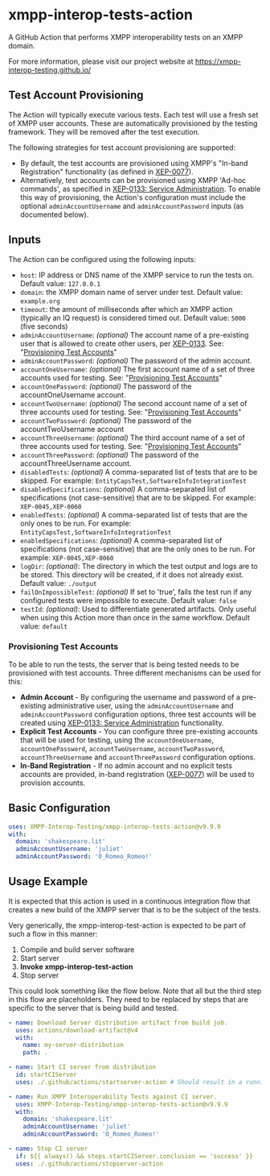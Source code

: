 # xmpp-interop-tests-action
A GitHub Action that performs XMPP interoperability tests on an XMPP domain.

For more information, please visit our project website at https://xmpp-interop-testing.github.io/

## Test Account Provisioning
The Action will typically execute various tests. Each test will use a fresh set of XMPP user accounts. These are
automatically provisioned by the testing framework. They will be removed after the test execution.

The following strategies for test account provisioning are supported:
- By default, the test accounts are provisioned using XMPP's "In-band Registration" functionality (as defined in 
  [XEP-0077](https://xmpp.org/extensions/xep-0077.html)).
- Alternatively, test accounts can be provisioned using XMPP 'Ad-hoc commands', as specified in 
  [XEP-0133: Service Administration](https://xmpp.org/extensions/xep-0133.html). To enable this way of provisioning, the
  Action's configuration must include the optional `adminAccountUsername` and `adminAccountPassword` inputs (as 
  documented below).

## Inputs
The Action can be configured using the following inputs:
- `host`: IP address or DNS name of the XMPP service to run the tests on. Default value: `127.0.0.1`
- `domain`: the XMPP domain name of server under test. Default value: `example.org`
- `timeout`: the amount of milliseconds after which an XMPP action (typically an IQ request) is considered timed out. Default value: `5000` (five seconds)
- `adminAccountUsername`: _(optional)_ The account name of a pre-existing user that is allowed to create other users, per [XEP-0133](https://xmpp.org/extensions/xep-0133.html). See: "[Provisioning Test Accounts](#provisioning-test-accounts)"
- `adminAccountPassword`: _(optional)_ The password of the admin account.
- `accountOneUsername`: _(optional)_ The first account name of a set of three accounts used for testing. See: "[Provisioning Test Accounts](#provisioning-test-accounts)"
- `accountOnePassword`: _(optional)_ The password of the accountOneUsername account.
- `accountTwoUsername`: _(optional)_ The second account name of a set of three accounts used for testing. See: "[Provisioning Test Accounts](#provisioning-test-accounts)"
- `accountTwoPassword`: _(optional)_ The password of the accountTwoUsername account
- `accountThreeUsername`: _(optional)_ The third account name of a set of three accounts used for testing. See: "[Provisioning Test Accounts](#provisioning-test-accounts)"
- `accountThreePassword`: _(optional)_ The password of the accountThreeUsername account.
- `disabledTests`: _(optional)_ A comma-separated list of tests that are to be skipped. For example: `EntityCapsTest,SoftwareInfoIntegrationTest`
- `disabledSpecifications`: _(optional)_ A comma-separated list of specifications (not case-sensitive) that are to be skipped. For example: `XEP-0045,XEP-0060`
- `enabledTests`: _(optional)_ A comma-separated list of tests that are the only ones to be run. For example: `EntityCapsTest,SoftwareInfoIntegrationTest`
- `enabledSpecifications`: _(optional)_ A comma-separated list of specifications (not case-sensitive) that are the only ones to be run. For example: `XEP-0045,XEP-0060`
- `logDir`: _(optional)_: The directory in which the test output and logs are to be stored. This directory will be created, if it does not already exist. Default value: `./output`
- `failOnImpossibleTest`: _(optional)_ If set to 'true', fails the test run if any configured tests were impossible to execute. Default value: `false`
- `testId`: _(optional)_: Used to differentiate generated artifacts. Only useful when using this Action more than once in the same workflow. Default value: `default`

### Provisioning Test Accounts

To be able to run the tests, the server that is being tested needs to be provisioned with test accounts. Three different mechanisms can be used for this:
- **Admin Account** - By configuring the username and password of a pre-existing administrative user, using the `adminAccountUsername` and `adminAccountPassword` configuration options, three test accounts will be created using [XEP-0133: Service Administration](https://xmpp.org/extensions/xep-0133.html) functionality.
- **Explicit Test Accounts** - You can configure three pre-existing accounts that will be used for testing, using the `accountOneUsername`, `accountOnePassword`, `accountTwoUsername`, `accountTwoPassword`, `accountThreeUsername` and `accountThreePassword` configuration options.
- **In-Band Registration** - If no admin account and no explicit tests accounts are provided, in-band registration ([XEP-0077](https://xmpp.org/extensions/xep-0077.html)) will be used to provision accounts.

## Basic Configuration
```yaml
uses: XMPP-Interop-Testing/xmpp-interop-tests-action@v9.9.9
with:
  domain: 'shakespeare.lit'
  adminAccountUsername: 'juliet'
  adminAccountPassword: 'O_Romeo_Romeo!'
```

## Usage Example
It is expected that this action is used in a continuous integration flow that creates a new build of the XMPP server
that is to be the subject of the tests.

Very generically, the xmpp-interop-test-action is expected to be part of such a flow in this manner:
1. Compile and build server software
2. Start server
3. **Invoke xmpp-interop-test-action**
4. Stop server

This could look something like the flow below. Note that all but the third step in this flow are placeholders. They need to be replaced by steps that are specific to the server that is being build and tested. 

```yaml
- name: Download Server distribution artifact from build job.
  uses: actions/download-artifact@v4
  with:
    name: my-server-distribution
    path: .

- name: Start CI server from distribution
  id: startCIServer
  uses: ./.github/actions/startserver-action # Should result in a running server.

- name: Run XMPP Interoperability Tests against CI server.
  uses: XMPP-Interop-Testing/xmpp-interop-tests-action@v9.9.9
  with:
    domain: 'shakespeare.lit'
    adminAccountUsername: 'juliet'
    adminAccountPassword: 'O_Romeo_Romeo!'

- name: Stop CI server
  if: ${{ always() && steps.startCIServer.conclusion == 'success' }}
  uses: ./.github/actions/stopserver-action
```
